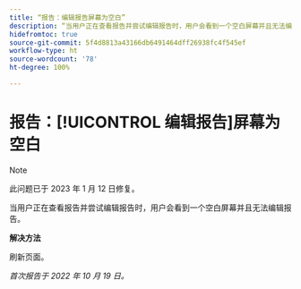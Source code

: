 ```yaml
---
title: “报告：编辑报告屏幕为空白”
description: “当用户正在查看报告并尝试编辑报告时，用户会看到一个空白屏幕并且无法编辑报告。”
hidefromtoc: true
source-git-commit: 5f4d8813a43166db6491464dff26938fc4f545ef
workflow-type: ht
source-wordcount: '78'
ht-degree: 100%

---
```



# 报告：[!UICONTROL 编辑报告]屏幕为空白

>[!NOTE]
>
>此问题已于 2023 年 1 月 12 日修复。

当用户正在查看报告并尝试编辑报告时，用户会看到一个空白屏幕并且无法编辑报告。

**解决方法**

刷新页面。

_首次报告于 2022 年 10 月 19 日。_


